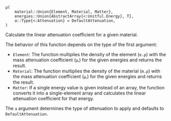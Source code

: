 ```
μ(
    material::Union{Element, Material, Matter},
    energies::Union{AbstractArray{<:Unitful.Energy}, T},
    a::Type{<:Attenuation} = DefaultAttenuation,
)
```

Calculate the linear attenuation coefficient for a given material.

The behavior of this function depends on the type of the first argument:

  * `Element`: The function multiplies the density of the element (`e.ρ`) with the mass attenuation coefficient (`μᵨ`) for the given energies and returns the result.
  * `Material`: The function multiplies the density of the material (`m.ρ`) with the mass attenuation coefficient (`μᵨ`) for the given energies and returns the result.
  * `Matter`: If a single energy value is given instead of an array, the function converts it into a single-element array and calculates the linear attenuation coefficient for that energy.

The `a` argument determines the type of attenuation to apply and defaults to `DefaultAttenuation`.
